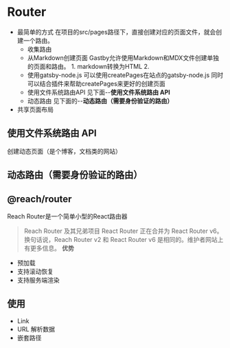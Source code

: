 # Router
- 最简单的方式
    在项目的src/pages路径下，直接创建对应的页面文件，就会创建一个路由。
  - 收集路由
  - 从Markdown创建页面
      Gastby允许使用Markdown和MDX文件创建单独的页面和路由。
          1. markdown转换为HTML
          2.
  - 使用gatsby-node.js
      可以使用createPages在站点的gatsby-node.js
      同时可以结合插件来帮助createPages来更好的创建页面
  - 使用文件系统路由API
      见下面--**使用文件系统路由 API**
  - 动态路由
      见下面的--**动态路由（需要身份验证的路由）**
- 共享页面布局
  
## 使用文件系统路由 API
创建动态页面（是个博客，文档类的网站）

## 动态路由（需要身份验证的路由）

## @reach/router
Reach Router是一个简单小型的React路由器
>Reach Router 及其兄弟项目 React Router 正在合并为 React Router v6。换句话说，Reach Router v2 和 React Router v6 是相同的。维护者网站上有更多信息。
**优势**
- 预加载
- 支持滚动恢复
- 支持服务端渲染
## 使用
- Link
- URL 解析数据
- 嵌套路径

